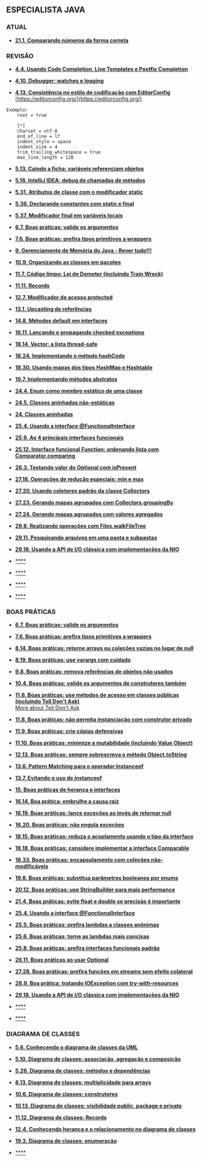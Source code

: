 ## ESPECIALISTA JAVA


### ATUAL

- [**21.1. Comparando números da forma correta**](https://app.algaworks.com/aulas/4729/comparando-numeros-da-forma-correta)


### REVISÃO

- [**4.4. Usando Code Completion, Live Templates e Postfix Completion**](https://app.algaworks.com/aulas/4336/usando-code-completion-live-templates-e-postfix-completion)


- [**4.10. Debugger: watches e logging**](https://app.algaworks.com/aulas/4342/debugger-watches-e-logging)


- [**4.13. Consistência no estilo de codificação com EditorConfig**](https://app.algaworks.com/aulas/4345/consistencia-no-estilo-de-codificacao-com-editorconfig)
[https://editorconfig.org/](https://editorconfig.org/)

```plaintext
Exemplo:
    root = true

    [*]
    charset = utf-8
    end_of_line = lf
    indent_style = space
    indent_size = 4
    trim_trailing_whitespace = true
    max_line_length = 120
```

- [**5.13. Caindo a ficha: variáveis referenciam objetos**](https://app.algaworks.com/aulas/4359/caindo-a-ficha-variaveis-referenciam-objetos)


- [**5.16. IntelliJ IDEA: debug de chamadas de métodos**](https://app.algaworks.com/aulas/4362/intellij-idea-debug-de-chamadas-de-metodos)


- [**5.31. Atributos de classe com o modificador static**](https://app.algaworks.com/aulas/4377/atributos-de-classe-com-o-modificador-static)


- [**5.36. Declarando constantes com static e final**](https://app.algaworks.com/aulas/4382/declarando-constantes-com-static-e-final)


- [**5.37. Modificador final em variáveis locais**](https://app.algaworks.com/aulas/4383/modificador-final-em-variaveis-locais)


- [**6.7. Boas práticas: valide os argumentos**](https://app.algaworks.com/aulas/4431/boas-praticas-valide-os-argumentos)


- [**7.6. Boas práticas: prefira tipos primitivos a wrappers**](https://app.algaworks.com/aulas/4437/boas-praticas-prefira-tipos-primitivos-a-wrappers)


- [**9. Gerenciamento de Memória do Java - Rever tudo!!!**](https://app.algaworks.com/aulas/4479/estrutura-da-memoria-da-jvm)


- [**10.9. Organizando as classes em pacotes**](https://app.algaworks.com/aulas/4495/organizando-as-classes-em-pacotes)


- [**11.7. Código limpo: Lei de Demeter (incluindo Train Wreck)**](https://app.algaworks.com/aulas/4510/codigo-limpo-lei-de-demeter-incluindo-train-wreck)


- [**11.11. Records**](https://app.algaworks.com/aulas/4514/records)


- [**12.7. Modificador de acesso protected**](https://app.algaworks.com/aulas/4522/modificador-de-acesso-protected)


- [**13.1. Upcasting de referências**](https://app.algaworks.com/aulas/4533/upcasting-de-referencias)


- [**14.8. Métodos default em interfaces**](https://app.algaworks.com/aulas/4551/metodos-default-em-interfaces)


- [**16.11. Lançando e propagando checked exceptions**](https://app.algaworks.com/aulas/4653/lancando-e-propagando-checked-exceptions)


- [**18.14. Vector: a lista thread-safe**](https://app.algaworks.com/aulas/4684/vector-a-lista-thread-safe)


- [**18.24. Implementando o método hashCode**](https://app.algaworks.com/aulas/4694/implementando-o-metodo-hashcode)


- [**18.30. Usando mapas dos tipos HashMap e Hashtable**](https://app.algaworks.com/aulas/4700/usando-mapas-dos-tipos-hashmap-e-hashtable)


- [**19.7. Implementando métodos abstratos**](https://app.algaworks.com/aulas/4712/implementando-metodos-abstratos)


- [**24.4. Enum como membro estático de uma classe**](https://app.algaworks.com/aulas/4786/enum-como-membro-estatico-de-uma-classe)


- [**24.5. Classes aninhadas não-estáticas**](https://app.algaworks.com/aulas/4787/classes-aninhadas-nao-estaticas)


- [**24. Classes aninhadas**](https://app.algaworks.com/aulas/4783/introducao-as-classes-aninhadas)


- [**25.4. Usando a interface @FunctionalInterface**](https://app.algaworks.com/aulas/4795/usando-a-interface-functionalinterface)


- [**25.9. As 4 principais interfaces funcionais**](https://app.algaworks.com/aulas/4800/as-4-principais-interfaces-funcionais)


- [**25.12. Interface funcional Function: ordenando lista com Comparator.comparing**](https://app.algaworks.com/aulas/4803/interface-funcional-function-ordenando-lista-com-comparatorcomparing)


- [**26.3. Testando valor do Optional com isPresent**](https://app.algaworks.com/aulas/4811/testando-valor-do-optional-com-ispresent)


- [**27.18. Operações de redução especiais: min e max**](https://app.algaworks.com/aulas/4838/operacoes-de-reducao-especiais-min-e-max)


- [**27.20. Usando coletores padrão da classe Collectors**](https://app.algaworks.com/aulas/4840/usando-coletores-padrao-da-classe-collectors)


- [**27.23. Gerando mapas agrupados com Collectors.groupingBy**](https://app.algaworks.com/aulas/4843/gerando-mapas-agrupados-com-collectorsgroupingby)


- [**27.24. Gerando mapas agrupados com valores agregados**](https://app.algaworks.com/aulas/4844/gerando-mapas-agrupados-com-valores-agregados)


- [**29.8. Realizando operações com Files.walkFileTree**](https://app.algaworks.com/aulas/4875/realizando-operacoes-com-fileswalkfiletree)


- [**29.11. Pesquisando arquivos em uma pasta e subpastas**](https://app.algaworks.com/aulas/4878/pesquisando-arquivos-em-uma-pasta-e-subpastas)


- [**29.18. Usando a API de I/O clássica com implementações da NIO**](https://app.algaworks.com/aulas/4885/usando-a-api-de-io-classica-com-implementacoes-da-nio)


- [****]()


- [****]()


- [****]()


- [****]()

### BOAS PRÁTICAS

- [**6.7. Boas práticas: valide os argumentos**](https://app.algaworks.com/aulas/4431/boas-praticas-valide-os-argumentos)


- [**7.6. Boas práticas: prefira tipos primitivos a wrappers**](https://app.algaworks.com/aulas/4437/boas-praticas-prefira-tipos-primitivos-a-wrappers)


- [**8.14. Boas práticas: retorne arrays ou coleções vazias no lugar de null**](https://app.algaworks.com/aulas/4472/boas-praticas-retorne-arrays-ou-colecoes-vazias-no-lugar-de-null)


- [**8.19. Boas práticas: use varargs com cuidado**](https://app.algaworks.com/aulas/4477/boas-praticas-use-varargs-com-cuidado)


- [**9.8. Boas práticas: remova referências de objetos não usados**](https://app.algaworks.com/aulas/4486/boas-praticas-remova-referencias-de-objetos-nao-usados)


- [**10.4. Boas práticas: valide os argumentos de construtores também**](https://app.algaworks.com/aulas/4490/boas-praticas-valide-os-argumentos-de-construtores-tambem)


- [**11.6. Boas práticas: use métodos de acesso em classes públicas (incluindo Tell Don't Ask)**](https://app.algaworks.com/aulas/4509/boas-praticas-use-metodos-de-acesso-em-classes-publicas-incluindo-tell-dont-ask)  
  [More about Tell Don't Ask](https://martinfowler.com/bliki/TellDontAsk.html)


- [**11.8. Boas práticas: não permita instanciação com construtor privado**](https://app.algaworks.com/aulas/4511/boas-praticas-nao-permita-instanciacao-com-construtor-privado)


- [**11.9. Boas práticas: crie cópias defensivas**](https://app.algaworks.com/aulas/4512/boas-praticas-crie-copias-defensivas)


- [**11.10. Boas práticas: minimize a mutabilidade (incluindo Value Object)**](https://app.algaworks.com/aulas/4513/boas-praticas-minimize-a-mutabilidade-incluindo-value-object)


- [**12.13. Boas práticas: sempre sobrescreva o método Object.toString**](https://app.algaworks.com/aulas/4528/boas-praticas-sempre-sobrescreva-o-metodo-objecttostring)


- [**13.6. Pattern Matching para o operador instanceof**](https://app.algaworks.com/aulas/4538/pattern-matching-para-o-operador-instanceof)


- [**13.7. Evitando o uso de instanceof**](https://app.algaworks.com/aulas/4539/evitando-o-uso-de-instanceof)


- [**15. Boas práticas de herança e interfaces**](https://app.algaworks.com/aulas/4559/rigidez-do-codigo-com-heranca)


- [**16.14. Boa prática: embrulhe a causa raiz**](https://app.algaworks.com/aulas/4656/boa-pratica-embrulhe-a-causa-raiz)


- [**16.19. Boas práticas: lance exceções ao invés de retornar null**](https://app.algaworks.com/aulas/4661/boas-praticas-lance-excecoes-ao-inves-de-retornar-null)


- [**16.20. Boas práticas: não engula exceções**](https://app.algaworks.com/aulas/4662/boas-praticas-nao-engula-excecoes)


- [**18.15. Boas práticas: reduza o acoplamento usando o tipo da interface**](https://app.algaworks.com/aulas/4685/boas-praticas-reduza-o-acoplamento-usando-o-tipo-da-interface)


- [**18.18. Boas práticas: considere implementar a interface Comparable**](https://app.algaworks.com/aulas/4688/boas-praticas-considere-implementar-a-interface-comparable)


- [**18.33. Boas práticas: encapsulamento com coleções não-modificáveis**](https://app.algaworks.com/aulas/4703/boas-praticas-encapsulamento-com-colecoes-nao-modificaveis)


- [**19.8. Boas práticas: substitua parâmetros booleanos por enums**](https://app.algaworks.com/aulas/4713/boas-praticas-substitua-parametros-booleanos-por-enums)


- [**20.12. Boas práticas: use StringBuilder para mais performance**](https://app.algaworks.com/aulas/4726/boas-praticas-use-stringbuilder-para-mais-performance)


- [**21.4. Boas práticas: evite float e double se precisão é importante**](https://app.algaworks.com/aulas/4732/boas-praticas-evite-float-e-double-se-precisao-e-importante)


- [**25.4. Usando a interface @FunctionalInterface**](https://app.algaworks.com/aulas/4795/usando-a-interface-functionalinterface)


- [**25.5. Boas práticas: prefira lambdas a classes anônimas**](https://app.algaworks.com/aulas/4796/boas-praticas-prefira-lambdas-a-classes-anonimas)


- [**25.6. Boas práticas: torne as lambdas mais concisas**](https://app.algaworks.com/aulas/4797/boas-praticas-torne-as-lambdas-mais-concisas)


- [**25.8. Boas práticas: prefira interfaces funcionais padrão**](https://app.algaworks.com/aulas/4799/boas-praticas-prefira-interfaces-funcionais-padrao)


- [**26.11. Boas práticas ao usar Optional**](https://app.algaworks.com/aulas/4819/boas-praticas-ao-usar-optional)


- [**27.28. Boas práticas: prefira funções em streams sem efeito colateral**](https://app.algaworks.com/aulas/4848/boas-praticas-prefira-funcoes-em-streams-sem-efeito-colateral)


- [**28.9. Boa prática: tratando IOException com try-with-resources**](https://app.algaworks.com/aulas/4858/boa-pratica-tratando-ioexception-com-try-with-resources)


- [**29.18. Usando a API de I/O clássica com implementações da NIO**](https://app.algaworks.com/aulas/4885/usando-a-api-de-io-classica-com-implementacoes-da-nio)


- [****]()


- [****]()

### DIAGRAMA DE CLASSES

- [**5.6. Conhecendo o diagrama de classes da UML**](https://app.algaworks.com/aulas/4352/conhecendo-o-diagrama-de-classes-da-uml)


- [**5.10. Diagrama de classes: associação, agregação e composição**](https://app.algaworks.com/aulas/4356/diagrama-de-classes-associacao-agregacao-e-composicao)


- [**5.26. Diagrama de classes: métodos e dependências**](https://app.algaworks.com/aulas/4372/diagrama-de-classes-metodos-e-dependencias)


- [**8.13. Diagrama de classes: multiplicidade para arrays**](https://app.algaworks.com/aulas/4471/diagrama-de-classes-multiplicidade-para-arrays)


- [**10.6. Diagrama de classes: construtores**](https://app.algaworks.com/aulas/4492/diagrama-de-classes-construtores)


- [**10.13. Diagrama de classes: visibilidade public, package e private**](https://app.algaworks.com/aulas/4499/diagrama-de-classes-visibilidade-public-package-e-private)


- [**11.12. Diagrama de classes: Records**](https://app.algaworks.com/aulas/4515/diagrama-de-classes-records)


- [**12.4. Conhecendo herança e o relacionamento no diagrama de classes**](https://app.algaworks.com/aulas/4519/conhecendo-heranca-e-o-relacionamento-no-diagrama-de-classes)


- [**19.3. Diagrama de classes: enumeração**](https://app.algaworks.com/aulas/4708/diagrama-de-classes-enumeracao)


- [****]()

